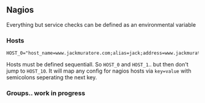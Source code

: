 ## Nagios
Everything but service checks can be defined as an environmental variable

### Hosts
```
HOST_0="host_name=www.jackmuratore.com;alias=jack;address=www.jackmuratore.com"
```
Hosts must be defined sequentiall. So `HOST_0` and `HOST_1`.. but then don't jump to `HOST_10`. It will map any config for nagios hosts via `key=value` with semicolons seperating the next key.

### Groups.. work in progress
